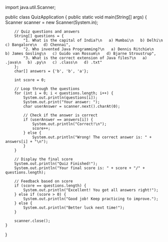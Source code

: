 import java.util.Scanner;

public class QuizApplication {
    public static void main(String[] args) {
        Scanner scanner = new Scanner(System.in);

        // Quiz questions and answers
        String[] questions = {
            "1. What is the capital of India?\n   a) Mumbai\n   b) Delhi\n   c) Bangalore\n   d) Chennai",
            "2. Who invented Java Programming?\n   a) Dennis Ritchie\n   b) James Gosling\n   c) Guido van Rossum\n   d) Bjarne Stroustrup",
            "3. What is the correct extension of Java files?\n   a) .java\n   b) .py\n   c) .class\n   d) .txt"
        };
        char[] answers = {'b', 'b', 'a'};

        int score = 0;

        // Loop through the questions
        for (int i = 0; i < questions.length; i++) {
            System.out.println(questions[i]);
            System.out.print("Your answer: ");
            char userAnswer = scanner.next().charAt(0);

            // Check if the answer is correct
            if (userAnswer == answers[i]) {
                System.out.println("Correct!\n");
                score++;
            } else {
                System.out.println("Wrong! The correct answer is: " + answers[i] + "\n");
            }
        }

        // Display the final score
        System.out.println("Quiz Finished!");
        System.out.println("Your final score is: " + score + "/" + questions.length);

        // Feedback based on score
        if (score == questions.length) {
            System.out.println("Excellent! You got all answers right!");
        } else if (score > 0) {
            System.out.println("Good job! Keep practicing to improve.");
        } else {
            System.out.println("Better luck next time!");
        }

        scanner.close();
    }
}
